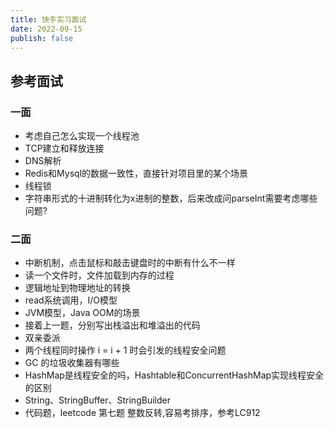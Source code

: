 ```yaml
---
title: 快手实习面试
date: 2022-09-15
publish: false
---
```


## 参考面试

### 一面

* 考虑自己怎么实现一个线程池
* TCP建立和释放连接
* DNS解析
* Redis和Mysql的数据一致性，直接针对项目里的某个场景
* 线程锁
* 字符串形式的十进制转化为x进制的整数，后来改成问parseInt需要考虑哪些问题?

### 二面

* 中断机制，点击鼠标和敲击键盘时的中断有什么不一样
* 读一个文件时，文件加载到内存的过程
* 逻辑地址到物理地址的转换
* read系统调用，I/O模型
* JVM模型，Java OOM的场景
* 接着上一题，分别写出栈溢出和堆溢出的代码
* 双亲委派
* 两个线程同时操作 i = i + 1 时会引发的线程安全问题
* GC 的垃圾收集器有哪些
* HashMap是线程安全的吗，Hashtable和ConcurrentHashMap实现线程安全的区别
* String、StringBuffer、StringBuilder
* 代码题，leetcode 第七题 整数反转,容易考排序，参考LC912